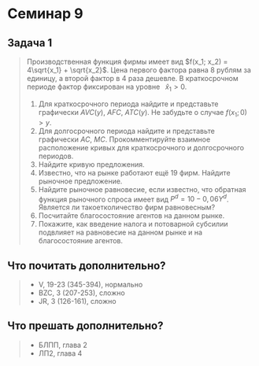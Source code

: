 # Семинар 9


## Задача 1

> Производственная функция фирмы имеет вид $f(x_1; x_2) = 4\sqrt{x_1} + \sqrt{x_2}$. Цена первого фактора равна 8 рублям за единицу, а второй фактор в 4 раза дешевле. В краткосрочном периоде фактор фиксирован на уровне  $\hat{x}_1 > 0$.
> 1. Для краткосрочного периода найдите и представьте графически $AVC(y)$, $AFC$, $ATC(y)$. Не забудьте о случае $f(x_1; 0)>y$.
> 2. Для долгосрочного периода найдите и представьте графически $AC$, $MC$. Прокомментируйте взаимное расположение кривых для краткосрочного и долгосрочного периодов.
> 3. Найдите кривую предложения.
> 4. Известно, что на рынке работают ещё 19 фирм. Найдите рыночное предложение. 
> 5. Найдите рыночное равновесие, если известно, что обратная функция рыночного спроса имеет вид $P^d = 10 - 0,06Y^d$. Является ли такоетколичество фирм равновесным?
> 6. Посчитайте благосостояние агентов на данном рынке. 
> 7. Покажите, как введение налога и потоварной субсилии подвлияет на равновесие на данном рынке и на благосостояние агентов. 


## Что почитать дополнительно?
> * V, 19-23 (345-394), нормально
> * BZC, 3 (207-253), сложно
> * JR, 3 (126-161), сложно


## Что прешать дополнительно?
> * БЛПП, глава 2
> * ЛП2, глава 4
